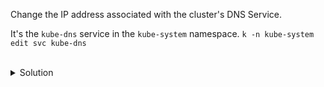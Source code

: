 Change the IP address associated with the cluster's DNS Service. 

It's the `kube-dns` service in the `kube-system` namespace. `k -n kube-system edit svc kube-dns`

<br>
<details><summary>Solution</summary>
<br>

```bash
# edit the kube-dns service in the kube-system namespace
kubectl -n kube-system edit svc kube-dns
```{{exec}}

```yaml
...
# in the service YAML, modify the 'strategy'. save and quit to apply the changes!
spec:
  clusterIP: 100.96.0.10
  clusterIPs:
  - 100.96.0.10
  internalTrafficPolicy: Cluster
...
```{{copy}}

> NOTE: The change will not be applied, but the YAML will be saved in the `/tmp` directory

```bash
# to force the change, replace the service with the YAML that was saved in the /tmp directory
# NOTE: The name of the YAML file will be different for you
kubectl replace -f /tmp/kubectl-edit-3485293250.yaml --force 

```{{exec}}

```bash
# see the new IP address given to the service
k -n kube-system get svc

```{{exec}}


</details>